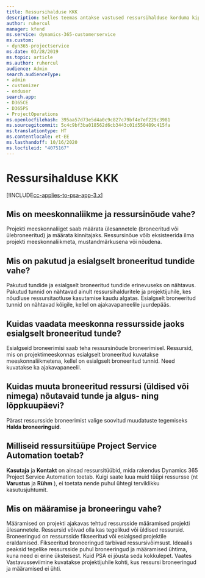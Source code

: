 ```yaml
---
title: Ressursihalduse KKK
description: Selles teemas antakse vastused ressursihalduse korduma kippuvatele küsimustele.
author: ruhercul
manager: kfend
ms.service: dynamics-365-customerservice
ms.custom:
- dyn365-projectservice
ms.date: 03/28/2019
ms.topic: article
ms.author: ruhercul
audience: Admin
search.audienceType:
- admin
- customizer
- enduser
search.app:
- D365CE
- D365PS
- ProjectOperations
ms.openlocfilehash: 395aa57d73e5d4a0c9c827c79bf4e7ef229c3981
ms.sourcegitcommit: 5c4c9bf3ba018562d6cb3443c01d550489c415fa
ms.translationtype: HT
ms.contentlocale: et-EE
ms.lasthandoff: 10/16/2020
ms.locfileid: "4075167"
---
```

# <a name="resource-management-faq"></a>Ressursihalduse KKK

[!INCLUDE[cc-applies-to-psa-app-3.x](../includes/cc-applies-to-psa-app-3x.md)]

## <a name="what-is-the-difference-between-a-team-member-and-a-resource-requirement"></a>Mis on meeskonnaliikme ja ressursinõude vahe?

Projekti meeskonnaliiget saab määrata ülesannetele (broneeritud või ülebroneeritud) ja määrata kinnitajaks. Ressursinõue võib eksisteerida ilma projekti meeskonnaliikmeta, mustandmärkusena või nõudena. 

## <a name="what-is-the-difference-between-proposed-and-soft-booked-hours"></a>Mis on pakutud ja esialgselt broneeritud tundide vahe?

Pakutud tundide ja esialgselt broneeritud tundide erinevuseks on nähtavus. Pakutud tunnid on nähtavad ainult ressursihalduritele ja projektijuhile, kes nõudluse ressursitaotluse kasutamise kaudu algatas. Esialgselt broneeritud tunnid on nähtavad kõigile, kellel on ajakavapaneelile juurdepääs.

## <a name="how-can-i-see-the-soft-booked-hours-for-resources-on-a-team"></a>Kuidas vaadata meeskonna ressursside jaoks esialgselt broneeritud tunde?

Esialgseid broneerimisi saab teha ressursinõude broneerimisel. Ressursid, mis on projektimeeskonnas esialgselt broneeritud kuvatakse meeskonnaliikmetena, kellel on esialgselt broneeritud tunnid. Need kuvatakse ka ajakavapaneelil.

## <a name="how-do-i-change-the-required-hours-and-the-start-and-end-dates-for-a-resource-generic-or-named-that-i-booked"></a>Kuidas muuta broneeritud ressursi (üldised või nimega) nõutavaid tunde ja algus- ning lõppkuupäevi?

Pärast ressursside broneerimist valige soovitud muudatuste tegemiseks **Halda broneeringuid**.

## <a name="what-resources-types-does-project-service-automation-support"></a>Milliseid ressursitüüpe Project Service Automation toetab?

**Kasutaja** ja **Kontakt** on ainsad ressursitüübid, mida rakendus Dynamics 365 Project Service Automation toetab. Kuigi saate luua muid tüüpi ressursse (nt **Varustus** ja **Rühm** ), ei toetata nende puhul ühtegi terviklikku kasutusjuhtumit.

## <a name="what-is-the-difference-between-an-assignment-and-a-booking"></a>Mis on määramise ja broneeringu vahe?

Määramised on projekti ajakavas tehtud ressursside määramised projekti ülesannetele. Ressursid võivad olla kas tegelikud või üldised ressursid. Broneeringud on ressursside fikseeritud või esialgsed projektile eraldamised. Fikseeritud broneeringud tarbivad ressursivõimsust. Ideaalis peaksid tegelike ressursside puhul broneeringud ja määramised ühtima, kuna need ei erine üksteisest. Kuid PSA ei jõusta seda kokkulepet. Vaates Vastavusseviimine kuvatakse projektijuhile kohti, kus ressursi broneeringud ja määramised ei ühti.
